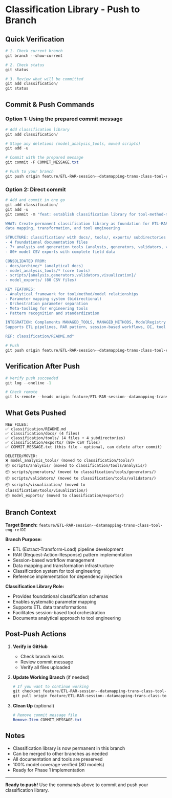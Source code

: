 # Classification Library - Push to Branch

## Quick Verification

```powershell
# 1. Check current branch
git branch --show-current

# 2. Check status
git status

# 3. Review what will be committed
git add classification/
git status
```

## Commit & Push Commands

### Option 1: Using the prepared commit message
```powershell
# Add classification library
git add classification/

# Stage any deletions (model_analysis_tools, moved scripts)
git add -u

# Commit with the prepared message
git commit -F COMMIT_MESSAGE.txt

# Push to your branch
git push origin feature/ETL-RAR-session--datamapping-trans-class-tool-eng-refDI
```

### Option 2: Direct commit
```powershell
# Add and commit in one go
git add classification/
git add -u
git commit -m "feat: establish classification library for tool-method-model engineering

WHAT: Create permanent classification library as foundation for ETL-RAR-session 
data mapping, transformation, and tool engineering

STRUCTURE: classification/ with docs/, tools/, exports/ subdirectories
- 4 foundational documentation files
- 7+ analysis and generation tools (analysis, generators, validators, visualization)
- 80+ model CSV exports with complete field data

CONSOLIDATED FROM:
- docs/archive/* (analytical docs)
- model_analysis_tools/* (core tools)
- scripts/{analysis,generators,validators,visualization}/
- model_exports/ (80 CSV files)

KEY FEATURES:
- Analytical framework for tool/method/model relationships
- Parameter mapping system (bidirectional)
- Orchestration parameter separation
- Meta-tooling for engineering tools
- Pattern recognition and standardization

INTEGRATION: Complements MANAGED_TOOLS, MANAGED_METHODS, ModelRegistry
Supports ETL pipelines, RAR pattern, session-based workflows, DI, tool engineering

REF: classification/README.md"

# Push
git push origin feature/ETL-RAR-session--datamapping-trans-class-tool-eng-refDI
```

## Verification After Push

```powershell
# Verify push succeeded
git log --oneline -1

# Check remote
git ls-remote --heads origin feature/ETL-RAR-session--datamapping-trans-class-tool-eng-refDI
```

## What Gets Pushed

```
NEW FILES:
✅ classification/README.md
✅ classification/docs/ (4 files)
✅ classification/tools/ (4 files + 4 subdirectories)
✅ classification/exports/ (80+ CSV files)
✅ COMMIT_MESSAGE.txt (this file - optional, can delete after commit)

DELETED/MOVED:
❌ model_analysis_tools/ (moved to classification/tools/)
📦 scripts/analysis/ (moved to classification/tools/analysis/)
📦 scripts/generators/ (moved to classification/tools/generators/)
📦 scripts/validators/ (moved to classification/tools/validators/)
📦 scripts/visualization/ (moved to classification/tools/visualization/)
📦 model_exports/ (moved to classification/exports/)
```

## Branch Context

**Target Branch:** `feature/ETL-RAR-session--datamapping-trans-class-tool-eng-refDI`

**Branch Purpose:** 
- ETL (Extract-Transform-Load) pipeline development
- RAR (Request-Action-Response) pattern implementation
- Session-based workflow management
- Data mapping and transformation infrastructure
- Classification system for tool engineering
- Reference implementation for dependency injection

**Classification Library Role:**
- Provides foundational classification schemas
- Enables systematic parameter mapping
- Supports ETL data transformations
- Facilitates session-based tool orchestration
- Documents analytical approach to tool engineering

## Post-Push Actions

1. **Verify in GitHub**
   - Check branch exists
   - Review commit message
   - Verify all files uploaded

2. **Update Working Branch** (if needed)
   ```powershell
   # If you want to continue working
   git checkout feature/ETL-RAR-session--datamapping-trans-class-tool-eng-refDI
   git pull origin feature/ETL-RAR-session--datamapping-trans-class-tool-eng-refDI
   ```

3. **Clean Up** (optional)
   ```powershell
   # Remove commit message file
   Remove-Item COMMIT_MESSAGE.txt
   ```

## Notes

- Classification library is now permanent in this branch
- Can be merged to other branches as needed
- All documentation and tools are preserved
- 100% model coverage verified (80 models)
- Ready for Phase 1 implementation

---

**Ready to push!** Use the commands above to commit and push your classification library.

